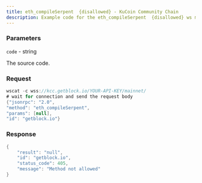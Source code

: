 ```yaml
---
title: eth_compileSerpent  {disallowed} - KuCoin Community Chain
description: Example code for the eth_compileSerpent  {disallowed} ws method. Сomplete guide on how to use eth_compileSerpent  {disallowed} ws in GetBlock.io Web3 documentation.
---
```


### Parameters


`code` - string

The source code.

### Request

``` java
wscat -c wss://kcc.getblock.io/YOUR-API-KEY/mainnet/ 
# wait for connection and send the request body 
{"jsonrpc": "2.0",
"method": "eth_compileSerpent",
"params": [null],
"id": "getblock.io"}
```

###  Response

``` java
{
    "result": "null",
    "id": "getblock.io",
    "status_code": 405,
    "message": "Method not allowed"
}
```

